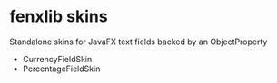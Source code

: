 # fenxlib skins
Standalone skins for JavaFX text fields backed by an ObjectProperty<BigDecimal>
- CurrencyFieldSkin
- PercentageFieldSkin
